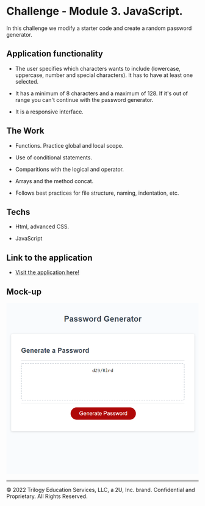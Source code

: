 # Challenge - Module 3. JavaScript.

In this challenge we modify a starter code and create a random password generator.

## Application functionality

* The user specifies which characters wants to include (lowercase, uppercase, number and special characters). It has to have at least one selected.

* It has a minimum of 8 characters and a maximum of 128. If it's out of range you can't continue with the password generator.

* It is a responsive interface.

## The Work

* Functions. Practice global and local scope.

* Use of conditional statements.

* Comparitions with the logical and operator.

* Arrays and the method concat.

* Follows best practices for file structure, naming, indentation, etc.

## Techs

* Html, advanced CSS.

* JavaScript

## Link to the application

* [Visit the application here!](https://qgtere.github.io/Challenge3-JavaScript/)

## Mock-up

 ![This is how it looks](assets/images/mockup.png)


---

© 2022 Trilogy Education Services, LLC, a 2U, Inc. brand. Confidential and Proprietary. All Rights Reserved.

